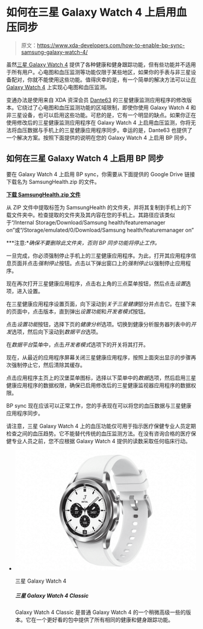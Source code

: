 # 如何在三星 Galaxy Watch 4 上启用血压同步

> 原文：<https://www.xda-developers.com/how-to-enable-bp-sync-samsung-galaxy-watch-4/>

虽然[三星 Galaxy Watch 4](https://www.xda-developers.com/samsung-galaxy-watch-4-classic-review/) 提供了各种健康和健身跟踪功能，但有些功能并不适用于所有用户。心电图和血压监测等功能仅限于某些地区，如果你的手表与非三星设备配对，你就不能使用这些功能。值得庆幸的是，有一个简单的解决方法可以让[在 Galaxy Watch 4](https://www.xda-developers.com/how-to-enable-ecg-blood-pressure-monitoring-samsung-galaxy-watch-4/) 上实现心电图和血压监测。

变通办法是使用来自 XDA 资深会员 [Dante63](https://forum.xda-developers.com/m/dante63.7047928/) 的三星健康监测应用程序的修改版本。它绕过了心电图和血压监测功能的区域限制，即使你使用 Galaxy Watch 4 和非三星设备，也可以启用这些功能。可悲的是，它有一个明显的缺点。如果你正在使用修改后的三星健康监测应用程序在 Galaxy Watch 4 上启用血压监测，你将无法将血压数据与手机上的三星健康应用程序同步。幸运的是，Dante63 也提供了一个解决方案。按照下面提供的说明在您的 Galaxy Watch 4 上启用 BP 同步。

## 如何在三星 Galaxy Watch 4 上启用 BP 同步

要在 Galaxy Watch 4 上启用 BP sync，你需要从下面提供的 Google Drive 链接下载名为 SamsungHealth.zip 的文件。

**[下载 SamsungHealth.zip 文件](https://drive.google.com/drive/folders/138thPYPMbZIp2Us0Unx_h-SqJQEDxZ-0)**

从 ZIP 文件中提取标签为 SamsungHealth 的文件夹，并将其复制到手机上的下载文件夹中。检查提取的文件夹及其内容在您的手机上。其路径应该类似于“/Internal Storage/Download/Samsung health/featuremanager on”或“/Storage/emulated/0/Download/Samsung health/featuremanager on”

***注意:**确保不要删除此文件夹，否则 BP 同步功能将停止工作。*

一旦完成，你必须强制停止手机上的三星健康应用程序。为此，打开其应用程序信息页面并点击*强制停止*按钮。点击以下弹出窗口上的*强制停止*以强制停止应用程序。

现在再次打开三星健康应用程序，点击右上角的三点菜单按钮，然后点击*设置*选项，进入设置。

在三星健康应用程序设置页面，向下滚动到*关于三星健康*部分并点击它。在接下来的页面中，点击版本，直到弹出*设置功能*和*开发者模式*按钮。

点击*设置功能*按钮，选择下页的*健康分析*选项。切换到健康分析服务器列表中的*开发*选项，然后向下滚动到*数据平台*选项。

在*数据平台*菜单中，点击*开发者模式*选项下的开关将其打开。

现在，从最近的应用程序屏幕关闭三星健康应用程序，按照上面突出显示的步骤再次强制停止它，然后清除其缓存。

点击应用程序主页上的汉堡菜单图标，选择以下菜单中的*数据*选项，然后启用三星健康应用程序的数据权限，确保已启用修改后的三星健康监视器应用程序的数据权限。

BP sync 现在应该可以正常工作，您的手表现在可以将您的血压数据与三星健康应用程序同步。

请注意，三星 Galaxy Watch 4 上的血压功能仅可用于指示医疗保健专业人员定期检查之间的血压趋势。它不能替代传统的血压监测方法。在没有咨询合格的医疗保健专业人员之前，您不应根据 Galaxy Watch 4 提供的读数采取任何临床行动。

*   <picture>![The Samsung Galaxy Watch 4 comes with the latest OneUI Watch platform and is a great option for Android users.](img/56277a333f9d21a7e422ca398f38d91d.png)</picture>

    三星 Galaxy Watch 4

    ##### 三星 Galaxy Watch 4 Classic

    Galaxy Watch 4 Classic 是普通 Galaxy Watch 4 的一个稍微高级一些的版本。它在一个更好看的包中提供了所有相同的健康和健身跟踪功能。